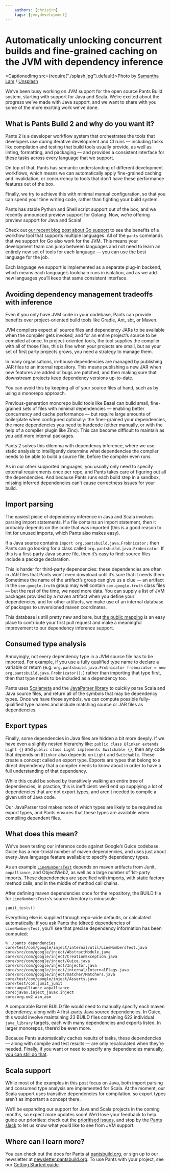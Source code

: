 ```yaml
---
    authors: [chrisjrn]
    tags: [jvm,development]
---
```


# Automatically unlocking concurrent builds and fine-grained caching on the JVM with dependency inference

<CaptionedImg src={require("./splash.jpg").default}>Photo by [Samantha Lam](https://unsplash.com/@contradirony?utm_source=ghost&utm_medium=referral&utm_campaign=api-credit) / [Unsplash](https://unsplash.com/?utm_source=ghost&utm_medium=referral&utm_campaign=api-credit)</CaptionedImg>

<!--truncate-->

We’ve been busy working on JVM support for the open source Pants Build system, starting with support for Java and Scala. We’re excited about the progress we’ve made with Java support, and we want to share with you some of the more exciting work we’ve done.

## What is Pants Build 2 and why do you want it?

Pants 2 is a developer workflow system that orchestrates the tools that developers use during iterative development and CI runs — including tasks like compilation and testing that build tools usually provide, as well as linting, formatting, and packaging — and provides a consistent interface for these tasks across every language that we support.

On top of that, Pants has semantic understanding of different development workflows, which means we can automatically apply fine-grained caching and invalidation, or concurrency to tools that don’t have these performance features out of the box.

Finally, we try to achieve this with minimal manual configuration, so that you can spend your time writing code, rather than fighting your build system.

Pants has stable Python and Shell script support out of the box, and we recently announced preview support for Golang. Now, we’re offering preview support for Java and Scala!

Check out [our recent blog post about Go support](__GHOST_URL__/golang-support-pants-28/) to see the benefits of a workflow tool that supports multiple languages. All of the `pants` commands that we support for Go also work for the JVM. This means your development team can jump between languages and not need to learn an entirely new set of tools for each language — you can use the best language for the job.

Each language we support is implemented as a separate plug-in backend, which means each language’s toolchain runs in isolation, and as we add new languages you’ll keep that same consistent interface.

## Avoiding dependency management tradeoffs with inference

Even if you only have JVM code in your codebase, Pants can provide benefits over project-oriented build tools like Gradle, Ant, sbt, or Maven.

JVM compilers expect all source files and dependency JARs to be available when the compiler gets invoked, and for an entire project’s source to be compiled at once. In project-oriented tools, the tool supplies the compiler with all of those files, this is fine when your projects are small, but as your set of first party projects grows, you need a strategy to manage them.

In many organisations, in-house dependencies are managed by publishing JAR files to an internal repository. This means publishing a new JAR when new features are added or bugs are patched, and then making sure that downstream projects keep dependency versions up-to-date.

You can avoid this by keeping all of your source files at hand, such as by using a monorepo approach.

Previous-generation monorepo build tools like Bazel can build small, fine-grained sets of files with minimal dependencies — enabling better concurrency and cache performance — but require large amounts of boilerplate when configured optimally: the finer-grained your dependencies, the more dependencies you need to hardcode (either manually, or with the help of a compiler plugin like Zinc). This can become difficult to maintain as you add more internal packages.

Pants 2 solves this dilemma with dependency inference, where we use static analysis to intelligently determine what dependencies the compiler needs to be able to build a source file, before the compiler even runs.

As in our other supported languages, you usually only need to specify external requirements once per repo, and Pants takes care of figuring out all the dependencies. And because Pants runs each build step in a sandbox, missing inferred dependencies can’t cause correctness issues for your build.

## Import parsing

The easiest piece of dependency inference in Java and Scala involves parsing import statements. If a file contains an import statement, then it probably depends on the code that was imported (this is a good reason to lint for unused imports, which Pants also makes easy).

If a Java source contains `import org.pantsbuild.java.Frobnicator;` then Pants can go looking for a class called `org.pantsbuild.java.Frobnicator`. If this is a first-party Java source file, then it’s easy to find: source files include a package declaration.

This is harder for third-party dependencies: these dependencies are often in JAR files that Pants won’t even download until it’s sure that it needs them. Sometimes the name of the artifact’s group can give us a clue — an artifact in the `com.google.truth` group may well contain `com.google.truth` class files — but the rest of the time, we need more data. You can supply a list of JVM packages provided by a maven artifact when you define your dependencies, and for other artifacts, we make use of an internal database of packages to unversioned maven coordinates.

This database is still pretty new and bare, but [the public mapping](https://github.com/pantsbuild/pants/blob/227a33d4667c21e8cd6472ecb43c149680161613/src/python/pants/jvm/dependency_inference/jvm_artifact_mappings.py) is an easy place to contribute your first pull request and make a meaningful improvement to our dependency inference support.

## Consumed type analysis

Annoyingly, not every dependency type in a JVM source file has to be imported. For example, if you use a fully qualified type name to declare a variable or return (e.g. `org.pantsbuild.java.Frobnicator frobnicator = new org.pantsbuild.java.Frobnicator();`) rather than importing that type first, then that type needs to be included as a dependency too.

Pants uses [Scalameta](https://scalameta.org/) and the [JavaParser library](https://javaparser.org/) to quickly parse Scala and Java source files, and return all of the symbols that may be dependency types. Once we have those symbols, we can compute possible fully-qualified type names and include matching source or JAR files as dependencies.

## Export types

Finally, some dependencies in Java files are hidden a bit more deeply. If we have even a slightly nested hierarchy like: `public class Blinker extends Light {}` and `public class Light implements Switchable {}`, then any code that depends on `Blinker` also depends on `Light` and `Switchable`. These create a concept called an export type. Exports are types that belong to a direct dependency that a compiler needs to know about in order to have a full understanding of that dependency.

While this could be solved by transitively walking an entire tree of dependencies, in practice, this is inefficient: we’d end up supplying a lot of dependencies that are not export types, and aren’t needed to compile a given unit of Java code.

Our JavaParser tool makes note of which types are likely to be required as export types, and Pants ensures that these types are available when compiling dependent files.

## What does this mean?

We’ve been testing our inference code against Google’s Guice codebase. Guice has a non-trivial number of maven dependencies, and uses just about every Java language feature available to specify dependency types.

As an example [`LineNumbersTest`](https://github.com/google/guice/blob/e960b66d3d5931b9cb1aebd49e452e2c489a921e/core/test/com/google/inject/internal/util/LineNumbersTest.java) depends on maven artifacts from Junit, `aopalliance`, and ObjectWeb2, as well as a large number of 1st-party imports. These dependencies are specified with imports, with static factory method calls, and in the middle of method call chains.

After defining maven dependencies once for the repository, the BUILD file for `LineNumbersTests`’s source directory is minuscule:

```
junit_tests()
```

Everything else is supplied through repo-wide defaults, or calculated automatically: if you ask Pants the (direct) dependencies of `LineNumbersTest`, you’ll see that precise dependency information has been computed:

```
% ./pants dependencies core/test/com/google/inject/internal/util/LineNumbersTest.java
core/src/com/google/inject/AbstractModule.java
core/src/com/google/inject/CreationException.java
core/src/com/google/inject/Guice.java
core/src/com/google/inject/Injector.java
core/src/com/google/inject/internal/InternalFlags.java
core/src/com/google/inject/matcher/Matchers.java
core/test/com/google/inject/Asserts.java
core/test/com:junit_junit
core:aopalliance_aopalliance
core:javax.inject_javax.inject
core:org.ow2.asm_asm

```

A comparable Bazel BUILD file would need to manually specify each maven dependency, along with 4 first-party Java source dependencies. In Guice, this would involve maintaining 23 BUILD files containing 622 individual `java_library` targets, each with many dependencies and exports listed. In larger monorepos, there’d be even more.

Because Pants automatically caches results of tasks, these dependencies — along with compile and test results — are only recalculated when they’re needed. Finally, if you want or need to specify any dependencies manually, [you can still do that](https://www.pantsbuild.org/docs/targets#dependencies-field).

## Scala support

While most of the examples in this post focus on Java, both import parsing and consumed type analysis are implemented for Scala. At the moment, our Scala support uses transitive dependencies for compilation, so export types aren’t as important a concept there.

We’ll be expanding our support for Java and Scala projects in the coming months, so expect more updates soon! We’d love your feedback to help guide our priorities: check out the [prioritised issues](https://github.com/pantsbuild/pants/projects/22), and stop by the [Pants slack](https://join.slack.com/t/pantsbuild/shared_invite/zt-d0uh0mok-RLvVosDiX6JDpvStH~bFBA) to let us know what you’d like to see from JVM support.

## Where can I learn more?

You can check out the docs for Pants at [pantsbuild.org](https://pantsbuild.org), or sign up to our newsletter at [newsletter.pantsbuild.org](https://newsletter.pantsbuild.org). To use Pants with your project, see our [Getting Started guide](https://www.pantsbuild.org/v2.8/docs/getting-started).